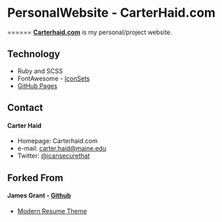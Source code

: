 # PersonalWebsite - CarterHaid.com
======
[**Carterhaid.com**](http://carterhaid.com) is my personal/project website.

## Technology
* Ruby and SCSS
* FontAwesome - [IconSets](https://fontawesome.com/icons?d=gallery&p=2)
* [GitHub Pages](http://pages.github.com/)

## Contact
#### Carter Haid
* Homepage: Carterhaid.com
* e-mail: carter.haid@maine.edu
* Twitter: [@icansecurethat](https://twitter.com/icansecurethat "icansecurethat on twitter")

## Forked From 
#### James Grant - [Github](https://github.com/sproogen)
* [Modern Resume Theme](https://github.com/sproogen/modern-resume-theme)
